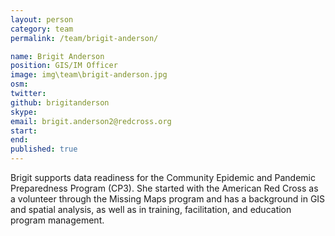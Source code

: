 ```yaml
---
layout: person
category: team
permalink: /team/brigit-anderson/

name: Brigit Anderson
position: GIS/IM Officer
image: img\team\brigit-anderson.jpg
osm:
twitter:
github: brigitanderson
skype:
email: brigit.anderson2@redcross.org
start:
end:
published: true
---
```

Brigit supports data readiness for the Community Epidemic and Pandemic Preparedness Program (CP3). She started with the American Red Cross as a volunteer through the Missing Maps program and has a background in GIS and spatial analysis, as well as in training, facilitation, and education program management.
